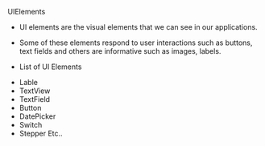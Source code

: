  UIElements
* UI elements are the visual elements that we can see in our applications. 
* Some of these elements respond to user interactions such as buttons, text fields and others are informative such as images, labels.

* List of UI Elements
- Lable
- TextView
- TextField
- Button
- DatePicker
- Switch
- Stepper Etc..

